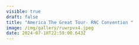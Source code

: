 ```yaml
---
visible: true
draft: false
title: "America The Great Tour- RNC Convention "
image: /img/gallery/ruwrpvx4.jpeg
date: 2024-07-18T22:59:00.643Z
---
```


